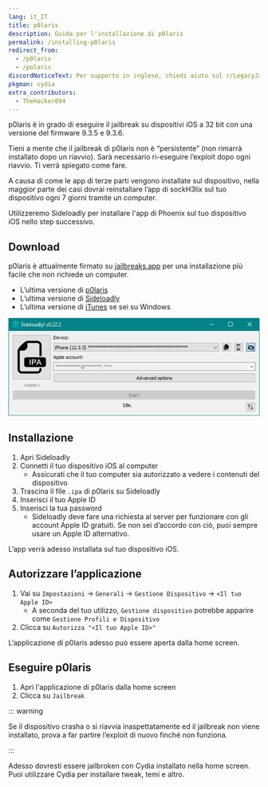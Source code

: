 ```yaml
---
lang: it_IT
title: p0laris
description: Guida per l'installazione di p0laris
permalink: /installing-p0laris
redirect_from:
  - /p0laris
  - /polaris
discordNoticeText: Per supporto in inglese, chiedi aiuto sul r/LegacyJailbreak [Discord Server](http://discord.legacyjailbreak.com/).
pkgman: cydia
extra_contributors:
  - TheHacker894
---
```


p0laris è in grado di eseguire il jailbreak su dispositivi iOS a 32 bit con una versione del firmware 9.3.5 e 9.3.6.

Tieni a mente che il jailbreak di p0laris non è “persistente” (non rimarrà installato dopo un riavvio). Sarà necessario ri-eseguire l’exploit dopo ogni riavvio. Ti verrà spiegato come fare.

A causa di come le app di terze parti vengono installate sul dispositivo, nella maggior parte dei casi dovrai reinstallare l’app di sockH3lix sul tuo dispositivo ogni 7 giorni tramite un computer.

Utilizzeremo Sideloadly per installare l'app di Phoenix sul tuo dispositivo iOS nello step successivo.

## Download

<div class="custom-container tip" id="ifJailbreaksAppSigned"><p>
p0laris è attualmente firmato su <a href="https://jailbreaks.app/legacy.html" target="_blank">jailbreaks.app</a> per una installazione più facile che non richiede un computer.
</p></div>

- L’ultima versione di [p0laris](https://p0laris.dev/)
- L’ultima versione di [Sideloadly](https://sideloadly.io/)
- L’ultima versione di [iTunes](https://www.apple.com/itunes/download/win32) se sei su Windows

![Uno screenshot dell’applicazione di Sideloadly (Windows)](/assets/images/sideloadly_win.png)

## Installazione

1. Apri Sideloadly
1. Connetti il tuo dispositivo iOS al computer
    - Assicurati che il tuo computer sia autorizzato a vedere i contenuti del dispositivo
1. Trascina il file `.ipa` di p0laris su Sideloadly
1. Inserisci il tuo Apple ID
1. Inserisci la tua password
    - Sideloadly deve fare una richiesta al server per funzionare con gli account Apple ID gratuiti. Se non sei d’accordo con ciò, puoi sempre usare un Apple ID alternativo.

L’app verrà adesso installata sul tuo dispositivo iOS.

## Autorizzare l’applicazione

1. Vai su `Impostazioni` -> `Generali` -> `Gestione Dispositivo` -> `<Il tuo Apple ID>`
    - A seconda del tuo utilizzo, `Gestione dispositivo` potrebbe apparire come `Gestione Profili e Dispositivo`
1. Clicca su `Autorizza "<Il tuo Apple ID>"`

L’applicazione di p0laris adesso può essere aperta dalla home screen.

## Eseguire p0laris

1. Apri l'applicazione di p0laris dalla home screen
1. Clicca su `Jailbreak`

::: warning

Se il dispositivo crasha o si riavvia inaspettatamente ed il jailbreak non viene installato, prova a far partire l’exploit di nuovo finché non funziona.

:::

Adesso dovresti essere jailbroken con Cydia installato nella home screen. Puoi utilizzare Cydia per installare <router-link to="/faq/#what-are-tweaks">tweak</router-link>, temi e altro.

